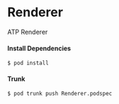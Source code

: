 Renderer
================

ATP Renderer

#### Install Dependencies

```
$ pod install
```

#### Trunk

```
$ pod trunk push Renderer.podspec
```
